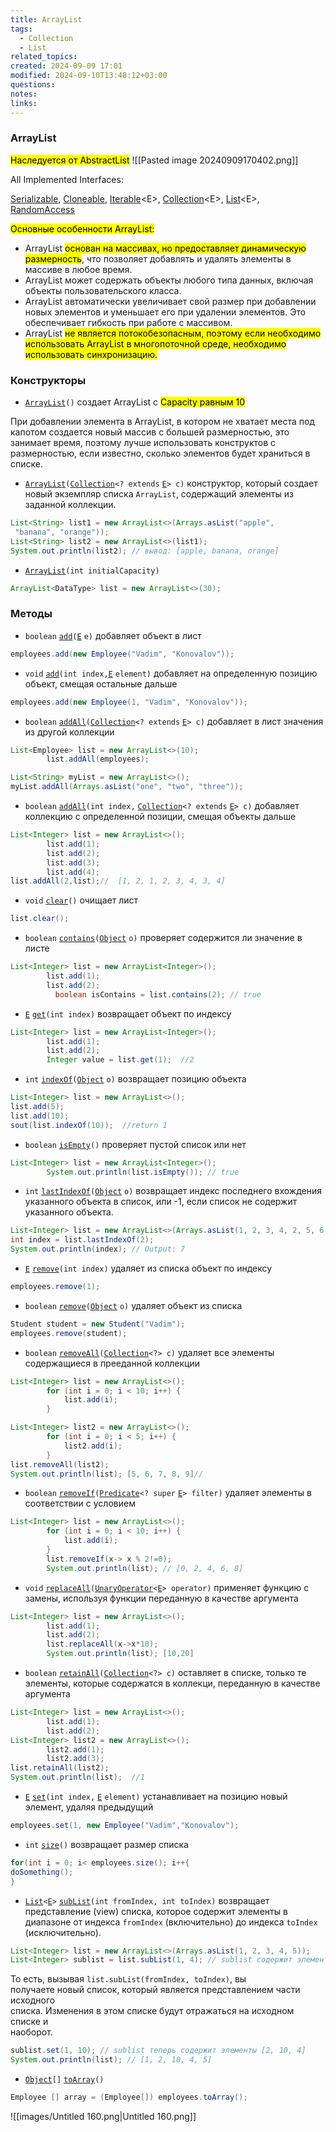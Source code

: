 ```yaml
---
title: ArrayList
tags:
  - Collection
  - List
related_topics: 
created: 2024-09-09 17:01
modified: 2024-09-10T13:48:12+03:00
questions: 
notes: 
links: 
---
```

### ArrayList

<mark class="hltr-purple">Наследуется от AbstractList</mark>
![[Pasted image 20240909170402.png]]

All Implemented Interfaces:

[Serializable](https://docs.oracle.com/javase/8/docs/api/java/io/Serializable.html), [Cloneable](https://docs.oracle.com/javase/8/docs/api/java/lang/Cloneable.html), [Iterable](https://docs.oracle.com/javase/8/docs/api/java/lang/Iterable.html)\<E>, [Collection](https://docs.oracle.com/javase/8/docs/api/java/util/Collection.html)\<E>, [List](https://docs.oracle.com/javase/8/docs/api/java/util/List.html)\<E>, [RandomAccess](https://docs.oracle.com/javase/8/docs/api/java/util/RandomAccess.html)

<mark class="hltr-orange">Основные особенности ArrayList:</mark>

- ArrayList <mark class="hltr-yellow">основан на массивах, но предоставляет динамическую размерность</mark>, что позволяет добавлять и удалять элементы в массиве в любое время.
- ArrayList может содержать объекты любого типа данных, включая объекты пользовательского класса.
- ArrayList автоматически увеличивает свой размер при добавлении новых элементов и уменьшает его при удалении элементов. Это обеспечивает гибкость при работе с массивом.
- ArrayList <mark class="hltr-yellow">не является потокобезопасным, поэтому если необходимо использовать ArrayList в многопоточной среде, необходимо использовать синхронизацию.</mark>

### Конструкторы

- [`ArrayList`](https://docs.oracle.com/javase/8/docs/api/java/util/ArrayList.html#ArrayList--)`()` создает ArrayList с <mark class="hltr-purple">Capacity равным 10</mark>

При добавлении элемента в ArrayList, в котором не хватает места под капотом создается новый массив с большей размерностью, это занимает время, поэтому лучше использовать конструктов с размерностью, если известно, сколько элементов будет храниться в списке.

- [`ArrayList`](https://docs.oracle.com/javase/8/docs/api/java/util/ArrayList.html#ArrayList-java.util.Collection-)`(`[`Collection`](https://docs.oracle.com/javase/8/docs/api/java/util/Collection.html)`<? extends` [`E`](https://docs.oracle.com/javase/8/docs/api/java/util/ArrayList.html)`> c)` конструктор, который создает новый экземпляр списка `ArrayList`, содержащий элементы из заданной коллекции.

```Java
List<String> list1 = new ArrayList<>(Arrays.asList("apple",
 "banana", "orange"));
List<String> list2 = new ArrayList<>(list1);
System.out.println(list2); // вывод: [apple, banana, orange]
```

- [`ArrayList`](https://docs.oracle.com/javase/8/docs/api/java/util/ArrayList.html#ArrayList-int-)`(int initialCapacity)`

```Java
ArrayList<DataType> list = new ArrayList<>(30);
```

### Методы

- `boolean` [`add`](https://docs.oracle.com/javase/8/docs/api/java/util/ArrayList.html#add-E-)`(`[`E`](https://docs.oracle.com/javase/8/docs/api/java/util/ArrayList.html) `e)` добавляет объект в лист

```Java
employees.add(new Employee("Vadim", "Konovalov"));
```

- `void` [`add`](https://docs.oracle.com/javase/8/docs/api/java/util/ArrayList.html#add-int-E-)`(int index,`[`E`](https://docs.oracle.com/javase/8/docs/api/java/util/ArrayList.html) `element)` добавляет на определенную позицию объект, смещая остальные дальше

```Java
employees.add(new Employee(1, "Vadim", "Konovalov"));
```

- `boolean` [`addAll`](https://docs.oracle.com/javase/8/docs/api/java/util/ArrayList.html#addAll-java.util.Collection-)`(`[`Collection`](https://docs.oracle.com/javase/8/docs/api/java/util/Collection.html)`<? extends` [`E`](https://docs.oracle.com/javase/8/docs/api/java/util/ArrayList.html)`> c)` добавляет в лист значения из другой коллекции

```Java
List<Employee> list = new ArrayList<>(10);
        list.addAll(employees);

List<String> myList = new ArrayList<>();
myList.addAll(Arrays.asList("one", "two", "three"));
```

- `boolean` [`addAll`](https://docs.oracle.com/javase/8/docs/api/java/util/ArrayList.html#addAll-int-java.util.Collection-)`(int index,` [`Collection`](https://docs.oracle.com/javase/8/docs/api/java/util/Collection.html)`<? extends` [`E`](https://docs.oracle.com/javase/8/docs/api/java/util/ArrayList.html)`> c)` добавляет коллекцию с определенной позиции, смещая объекты дальше

```Java
List<Integer> list = new ArrayList<>();
        list.add(1);
        list.add(2);
        list.add(3);
        list.add(4);
list.addAll(2,list);//  [1, 2, 1, 2, 3, 4, 3, 4]
```

- `void` [`clear`](https://docs.oracle.com/javase/8/docs/api/java/util/ArrayList.html#clear--)`()` очищает лист

```Java
list.clear();
```

- `boolean` [`contains`](https://docs.oracle.com/javase/8/docs/api/java/util/ArrayList.html#contains-java.lang.Object-)`(`[`Object`](https://docs.oracle.com/javase/8/docs/api/java/lang/Object.html) `o)` проверяет содержится ли значение в листе

```Java
List<Integer> list = new ArrayList<Integer>();
        list.add(1);
        list.add(2);
	      boolean isContains = list.contains(2); // true
```

- [`E`](https://docs.oracle.com/javase/8/docs/api/java/util/ArrayList.html) [`get`](https://docs.oracle.com/javase/8/docs/api/java/util/ArrayList.html#get-int-)`(int index)` возвращает объект по индексу

```Java
List<Integer> list = new ArrayList<Integer>();
        list.add(1);
        list.add(2);
        Integer value = list.get(1);  //2
```

- `int` [`indexOf`](https://docs.oracle.com/javase/8/docs/api/java/util/ArrayList.html#indexOf-java.lang.Object-)`(`[`Object`](https://docs.oracle.com/javase/8/docs/api/java/lang/Object.html) `o)` возвращает позицию объекта

```Java
List<Integer> list = new ArrayList<>();
list.add(5);
list.add(10);
sout(list.indexOf(10));  //return 1
```

- `boolean` [`isEmpty`](https://docs.oracle.com/javase/8/docs/api/java/util/ArrayList.html#isEmpty--)`()` проверяет пустой список или нет

```Java
List<Integer> list = new ArrayList<Integer>();
        System.out.println(list.isEmpty()); // true
```

- `int` [`lastIndexOf`](https://docs.oracle.com/javase/8/docs/api/java/util/ArrayList.html#lastIndexOf-java.lang.Object-)`(`[`Object`](https://docs.oracle.com/javase/8/docs/api/java/lang/Object.html) `o)` возвращает индекс последнего вхождения указанного объекта в список, или -1, если список не содержит указанного объекта.

```Java
List<Integer> list = new ArrayList<>(Arrays.asList(1, 2, 3, 4, 2, 5, 6, 2));
int index = list.lastIndexOf(2);
System.out.println(index); // Output: 7
```

- [`E`](https://docs.oracle.com/javase/8/docs/api/java/util/ArrayList.html) [`remove`](https://docs.oracle.com/javase/8/docs/api/java/util/ArrayList.html#remove-int-)`(int index)` удаляет из списка объект по индексу

```Java
employees.remove(1);
```

- `boolean` [`remove`](https://docs.oracle.com/javase/8/docs/api/java/util/ArrayList.html#remove-java.lang.Object-)`(`[`Object`](https://docs.oracle.com/javase/8/docs/api/java/lang/Object.html) `o)` удаляет объект из списка

```Java
Student student = new Student("Vadim");
employees.remove(student);
```

- `boolean` [`removeAll`](https://docs.oracle.com/javase/8/docs/api/java/util/ArrayList.html#removeAll-java.util.Collection-)`(`[`Collection`](https://docs.oracle.com/javase/8/docs/api/java/util/Collection.html)`<?> c)` удаляет все элементы содержащиеся в прееданной коллекции

```Java
List<Integer> list = new ArrayList<>();
        for (int i = 0; i < 10; i++) {
            list.add(i);
        }

List<Integer> list2 = new ArrayList<>();
        for (int i = 0; i < 5; i++) {
            list2.add(i);
        }
list.removeAll(list2);
System.out.println(list); [5, 6, 7, 8, 9]//
```

- `boolean` [`removeIf`](https://docs.oracle.com/javase/8/docs/api/java/util/ArrayList.html#removeIf-java.util.function.Predicate-)`(`[`Predicate`](https://docs.oracle.com/javase/8/docs/api/java/util/function/Predicate.html)`<? super` [`E`](https://docs.oracle.com/javase/8/docs/api/java/util/ArrayList.html)`> filter)` удаляет элементы в соответствии с условием

```Java
List<Integer> list = new ArrayList<>();
        for (int i = 0; i < 10; i++) {
            list.add(i);
        }
        list.removeIf(x-> x % 2!=0);
        System.out.println(list); // [0, 2, 4, 6, 8]
```

- `void` [`replaceAll`](https://docs.oracle.com/javase/8/docs/api/java/util/ArrayList.html#replaceAll-java.util.function.UnaryOperator-)`(`[`UnaryOperator`](https://docs.oracle.com/javase/8/docs/api/java/util/function/UnaryOperator.html)`<`[`E`](https://docs.oracle.com/javase/8/docs/api/java/util/ArrayList.html)`> operator)` применяет функцию с замены, используя функции переданную в качестве аргумента

```Java
List<Integer> list = new ArrayList<>();
        list.add(1);
        list.add(2);
        list.replaceAll(x->x*10);
        System.out.println(list); [10,20]
```

- `boolean` [`retainAll`](https://docs.oracle.com/javase/8/docs/api/java/util/ArrayList.html#retainAll-java.util.Collection-)`(`[`Collection`](https://docs.oracle.com/javase/8/docs/api/java/util/Collection.html)`<?> c)` оставляет в списке, только те элементы, которые содержатся в коллекци, переданную в качестве аргумента

```Java
List<Integer> list = new ArrayList<>();
        list.add(1);
        list.add(2);
List<Integer> list2 = new ArrayList<>();
        list2.add(1);
        list2.add(3);
list.retainAll(list2);
System.out.println(list);  //1
```

- [`E`](https://docs.oracle.com/javase/8/docs/api/java/util/ArrayList.html) [`set`](https://docs.oracle.com/javase/8/docs/api/java/util/ArrayList.html#set-int-E-)`(int index,` [`E`](https://docs.oracle.com/javase/8/docs/api/java/util/ArrayList.html) `element)` устанавливает на позицию новый элемент, удаляя предыдущий

```Java
employees.set(1, new Employee("Vadim","Konovalov");
```

- `int` [`size`](https://docs.oracle.com/javase/8/docs/api/java/util/ArrayList.html#size--)`()` возвращает размер списка

```Java
for(int i = 0; i< employees.size(); i++{
doSomething();
}
```

- [`List`](https://docs.oracle.com/javase/8/docs/api/java/util/List.html)`<`[`E`](https://docs.oracle.com/javase/8/docs/api/java/util/List.html)`>` [`subList`](https://docs.oracle.com/javase/8/docs/api/java/util/List.html#subList-int-int-)`(int fromIndex, int toIndex)` возвращает представление (view) списка, которое содержит элементы в диапазоне от индекса `fromIndex` (включительно) до индекса `toIndex` (исключительно).

```Java
List<Integer> list = new ArrayList<>(Arrays.asList(1, 2, 3, 4, 5));
List<Integer> sublist = list.subList(1, 4); // sublist содержит элементы [2, 3, 4]
```

То есть, вызывая `list.subList(fromIndex, toIndex)`, вы  
получаете новый список, который является представлением части исходного  
списка. Изменения в этом списке будут отражаться на исходном списке и  
наоборот.  

```Java
sublist.set(1, 10); // sublist теперь содержит элементы [2, 10, 4]
System.out.println(list); // [1, 2, 10, 4, 5]
```

- [`Object`](https://docs.oracle.com/javase/8/docs/api/java/lang/Object.html)`[]` [`toArray`](https://docs.oracle.com/javase/8/docs/api/java/util/List.html#toArray--)`()`

```Java
Employee [] array = (Employee[]) employees.toArray();
```


![[images/Untitled 160.png|Untitled 160.png]]